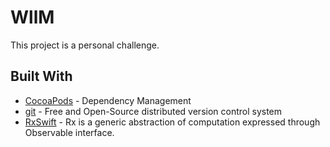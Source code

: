 # WllM

This project is a personal challenge.

## Built With

* 	[CocoaPods](https://cocoapods.org/) - Dependency Management
* 	[git](https://git-scm.com/) - Free and Open-Source distributed version control system
* 	[RxSwift](https://github.com/ReactiveX/RxSwift) - Rx is a generic abstraction of computation expressed through Observable<Element> interface.
